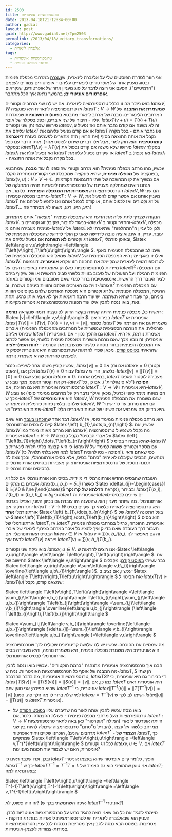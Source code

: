 ```yaml
---
id: 2503
title: טרנספורמציות אוניטריות
date: 2013-04-18T21:12:34+00:00
author: gadial
layout: post
guid: http://www.gadial.net/?p=2503
permalink: /2013/04/18/unitary_transformations/
categories:
  - אלגברה לינארית
tags:
  - טרנספורמציות אוניטריות
  - מרחבי מכפלה פנימית
---
```

אני חוזר לסדרת הפוסטים שלי על אלגברה לינארית, ש[נעצרה](http://www.gadial.net/2012/04/29/inner_product_space_adjoint/) במרחבי מכפלה פנימית ובסוג מעניין אחד של אופרטורים לינאריים עליהם - אופרטורים צמודים לעצמם ("הרמיטיים"). הפעם אני רוצה לדבר על סוג מעניין אחר של אופרטורים, שנקראים **אופרטורים אוניטריים**; בהמשך נראה איך הכל מתחבר.

בואו ניזכר מה זו בכלל טרנספורמציה לינארית. אם יש לנו שני מרחבים וקטוריים $latex V,W$ אז טרנספורמציה לינארית היא פונקציה $latex T:V\to W$ ש**משמרת את המבנה** של המרחבים הלינאריים. מבנה של מרחב לינארי מתבטא ב**פעולות חשבוניות** שמוגדרות עליו - חיבור של שני איברים, וכפל בסקלר של איבר. $latex T\left(v+u\right)=T\left(v\right)+T\left(u\right)$ פירושו שבהינתן שני וקטורים $latex v,u$ זה לא משנה אם קודם נחבר אותם ואז נפעיל עליהם את $latex T$ או אם קודם נפעיל עליהם את $latex T$ ואז נחבר אותם - בכל מקרה נקבל את אותה התוצאה בסוף (את הרעיון הזה מתארים לפעמים בעזרת **דיאגרמה קומוטטיבית** והוא חזק למדי, אבל אלו דברים שיחכו לפוסט אחר). אותו הדבר עם כפל בסקלר: $latex T\left(\lambda v\right)=\lambda T\left(v\right)$ פירושו שלא משנה אם קודם נכפול את $latex v$ בסקלר $latex \lambda$ ואז נפעיל עליו את $latex T$ או שקודם נפעיל עליו את $latex T$ ואז נכפול ב-$latex \lambda$ - בכל מקרה נקבל את אותה התוצאה.

עכשיו, מהו מרחב מכפלה פנימית? הוא מרחב וקטורי שהוספנו לו עוד **מבנה**, שמתבטא בפונקציה של **מכפלה פנימית**, שהיא פונקציה שמקבלת שני וקטורים ומחזירה סקלר, $latex \left\langle v,u\right\rangle :V\times V\to\mathbb{C}$. אם נמשיך את קו המחשבה של שתי הדוגמאות הקודמות, אנחנו רואים שמחלקה מעניינת של טרנספורמציות לינאריות תהיה המחלקה של הטרנספורמציות ש**משמרות את המכפלה הפנימית**. כלומר, אם $latex V,W$ הם שני מרחבי מכפלה פנימית ו-$latex T:V\to W$, מעניין אותנו אם אפשר קודם להפעיל את $latex T$ על זוג וקטורים ואז לכפול אותם, או קודם לכפול אותם ואז להפעיל עליהם את $latex T$&#8230; רגע, רגע, רגע, משהו לא מסתדר פה!

הנקודה שצריך לתת עליה את הדעת היא שמכפלה פנימית "מוציאה" אותנו מהמרחב $latex V$. בניגוד לחיבור, שקיבל זוג וקטורים ב-$latex V$ והחזיר וקטור ב-$latex V$, מכפלה פנימית מעבירה אותנו מ-$latex V$ אל $latex \mathbb{C}$ ולכן כל עניין ה"התחלפות" שתיארתי לא עובד. עדיין, זו אינטואיציה טובה לדרישה שאני כן הולך לדרוש: שהמכפלה הפנימית של זוג וקטורים **לא תשתנה** אם נפעיל עליהם את $latex T$, ובאופן פורמלי, $latex \left\langle v,u\right\rangle =\left\langle T\left(v\right),T\left(u\right)\right\rangle $. שימו לב שהמכפלה הפנימית באגף שמאל היא המכפלה הפנימית של $latex V$ ואילו זו באגף ימין היא המכפלה הפנימית של $latex W$. לטרנספורמציה לינארית שמקיימת את התכונה הזו אקרא **אוניטרית**. דוגמאות מיידיות לטרנספורמציות כאלו הן גאומטריות באופיין: חשבו על $latex \mathbb{R}^{2}$ עם המכפלה הפנימית הרגילה ועל הפעולות של סיבוב בזווית כלשהי סביב הראשית או של שיקוף ביחס לציר העובר דרך הראשית. אינטואיטיבית ברור למדי שאם מסובבים שני וקטורים באותה זווית גם האורכים שלהם והזווית ביניהם נשמרת, וב-$latex \mathbb{R}^{2}$ עם המכפלה הפנימית הרגילה, המכפלה הפנימית של זוג וקטורים היא מכפלת האורכים שלהם בקוסינוס הזווית ביניהם, כך שברור שהיא תשתמר. יש עוד הרבה דוגמאות אך לא אציג אותן כרגע. תחת זאת, בואו ננסה להבין אילו עוד תכונות טרנספורמציות אוניטריות מקיימות.

ראשית כל, מכפלה פנימית הייתה קשורה בקשר הדוק לפונקציה דומה שנקראה **נורמה**: $latex \|v\|=\left\langle v,v\right\rangle $. בבירור אם $latex T$ אוניטרית אז $latex \|T\left(v\right)\|=\left\langle T\left(v\right),T\left(v\right)\right\rangle =\left\langle v,v\right\rangle =\|v\|$, כלומר $latex T$ משמרת גם את הנורמה של איברים (פורמלית: את הנורמה הספציפית שמושרית על המרחבים מהמכפלה הפנימית שביחס אליהם $latex T$ אוניטרית). גם ההפך נכון - אם $latex T$ משמרת נורמה, אז היא אוניטרית; זה נובע מכך שאם נורמה מושרית ממכפלה פנימית כלשהי, אז אפשר לכתוב את המכפלה הפנימית בתור נוסחה כלשהי שמערבת את הנורמה - **זהות הפולריזציה** שהראיתי [בפוסט קודם](http://www.gadial.net/2012/03/01/inner_product_spaces_geometry/). מכאן שכדי להראות שטרנספורמציה היא אוניטרית יספיק לי לפעמים להראות שהיא משמרת נורמה.

עכשיו קופץ משהו אחר לעיניים: כזכור, $latex \|v\|=0$ אם ורק אם $latex v=0$ (וקטור האפס), ולכן אם $latex T\left(v\right)=0$ עבור $latex v$ כלשהו, הרי ש-$latex \|v\|=\|T\left(v\right)\|=\|0\|=0$ ומכאן נובע שגם $latex v=0$. במילים אחרות, $latex T$ מעבירה לוקטור האפס רק את וקטור האפס; מכך נובע ש-$latex T$ **הפיכה** ("לא סינגולרית"). אם כן, כל טרנספורמציה אוניטרית היא גם הפיכה; אם $latex T:V\to W$ היא אוניטרית ו-$latex V,W$ הם מאותו מימד סופי (כרגיל, מכאן ואילך נדבר רק על מרחבים ממימד סופי) אז נובע מכך ש-$latex T$ היא **איזומורפיזם** של $latex V,W$ שגם משמרת את המכפלה הפנימית שלהם. בלשון פחות פורמלית זה אומר ש-$latex V,W$ "הם אותו מרחב עד כדי שינוי שמות האיברים" וש-$latex T$ היא בדיוק מה שמבצע את השינוי של שמות האיברים הללו.

דבר אחד ש[הוכחנו בעבר](http://www.gadial.net/2012/02/06/inner_products_intro/) הוא שאם $latex V$ הוא מרחב מכפלה פנימית ממימד סופי, אז קיים לו בסיס אורתונורמלי $latex \left\{ b\_{1},\dots,b\_{n}\right\} $. עכשיו, אם $latex W$ הוא מרחב מאותו מימד כמו $latex V$, מה נקבל כשנפעיל טרנספורמציה אוניטרית $latex T:V\to W$ על אברי הבסיס? נקבל קבוצה $latex \left\{ T\left(b\_{1}\right),\dots,T\left(b\_{n}\right)\right\} $ שהיא בבירור בסיס ל-$latex W$ כי היא קבוצה בלתי תלויה לינארית ב-$latex W$ עם מספר וקטורים ששווה למימד של $latex W$ (למה היא בלתי תלויה? כי $latex T$ הפיכה - נסו להוכיח!). כפי שאתם ודאי מנחשים, הבסיס שקיבלנו לא יהיה "סתם" בסיס, אלא בסיס אורתונורמלי, ובכך צצה לה תכונה נוספת של טרנספורמציות אוניטריות: הן מעבירות בסיסים אורתונורמליים לבסיסים אורתונורמליים.

העובדה שהבסיס החדש אורתונורמלי די מיידית. בסיס הוא אורתונורמלי אם לכל זוג איברים בו מתקיים $latex \left\langle b\_{i},b\_{j}\right\rangle =\delta\_{ij}$ (כאשר $latex \delta\_{ij}=\begin{cases}1 & i=j\\0 & i\ne j\end{cases}$ נקראת **הדלתא של קרונקר**), ובבירור $latex \left\langle T\left(b\_{i}\right),T\left(b\_{j}\right)\right\rangle =\left\langle b\_{i},b\_{j}\right\rangle =\delta_{ij}$ כי $latex T$ אוניטרית וה-$latex b$-ים שייכים לבסיס אורתונורמלי. מה שיותר מעניין הוא שהטענה הזו עובדת גם בכיוון השני, ואפילו בגרסה יותר חזקה: אם $latex T:V\to W$ היא טרנספורמציה לינארית כלשהי כך שקיים בסיס אורתונורמלי **אחד** $latex \left\{ b\_{1},\dots,b\_{n}\right\} $ של $latex V$ בעל התכונה ש-$latex \left\{ T\left(b\_{1}\right),\dots,T\left(b\_{n}\right)\right\} $ הוא בסיס אורתונורמלי של $latex T$, אז $latex T$ אוניטרית. ההוכחה, כרגיל במרחבי מכפלה פנימית, תעבור דרך העובדה שאנו בדיוק איך להציג כל איבר במרחב כצירוף לינארי של איברי הבסיס האורתונורמלי: אם $latex v\in V$ אז $latex v=\sum\left\langle v,b\_{i}\right\rangle b\_{i}$. זה גם מאפשר לנו לדעת איך $latex T\left(v\right)$ ייראה: $latex T\left(v\right)=\sum\left\langle v,b\_{i}\right\rangle T\left(b\_{i}\right)$.

בואו ניקח שני וקטורים $latex v,u\in V$. אנו רוצים להראות ש-$latex \left\langle v,u\right\rangle =\left\langle T\left(v\right),T\left(u\right)\right\rangle $. את החישוב של $latex \left\langle v,u\right\rangle $ כבר עשיתי [בפוסט קודם](http://www.gadial.net/2012/04/29/inner_product_space_adjoint/): מקבלים $latex \left\langle v,u\right\rangle =\sum\left\langle v,b\_{i}\right\rangle \overline{\left\langle u,b\_{i}\right\rangle }$. עכשיו, אם נציב ב-$latex \left\langle T\left(v\right),T\left(u\right)\right\rangle $ את הביטוי ל-$latex T\left(v\right)$ ו-$latex T\left(u\right)$ שמצאנו קודם, נקבל:

$latex \left\langle T\left(v\right),T\left(u\right)\right\rangle =\left\langle \sum\_{i}\left\langle v,b\_{i}\right\rangle T\left(b\_{i}\right),\sum\_{j}\left\langle u,b\_{j}\right\rangle T\left(b\_{j}\right)\right\rangle =\sum\_{i,j}\left\langle v,b\_{i}\right\rangle \overline{\left\langle u,b\_{j}\right\rangle }\left\langle T\left(b\_{i}\right),T\left(b_{j}\right)\right\rangle $

$latex =\sum\_{i,j}\left\langle v,b\_{i}\right\rangle \overline{\left\langle u,b\_{j}\right\rangle }\delta\_{ij}=\sum\_{i}\left\langle v,b\_{i}\right\rangle \overline{\left\langle u,b_{i}\right\rangle }=\left\langle v,u\right\rangle $

מה שמסיים את ההוכחה. עכשיו יש לנו שלושה קריטריונים שקולים לכך שטרנספורמציה היא אוניטרית: היא משמרת מכפלה פנימית, היא משמרת נורמה, והיא מעבירה בסיס אורתונורמלי לבסיס אורתונורמלי.

הבנו איך טרנספורמציה אוניטרית מתנהגת "ברמת הוקטורים". עכשיו בואו ננסה להבין מה המבנה של אוסף כל הטרנספורמציות האוניטריות. נניח ש-$latex T,S$ הן שתי טרנספורמציות אוניטריות, מה בדבר ההרכבה, $latex TS$? די בבירור גם היא אוניטרית, כי $latex \|TS\left(v\right)\|=\|T\left(S\left(v\right)\right)\|=\|S\left(v\right)\|=\|v\|$. כמו כן, אם $latex T$ היא אוניטרית ראינו שהיא הפיכה; אני טוען שגם $latex T^{-1}$ אוניטרית, כי $latex \|T^{-1}\left(v\right)\|=\|T\left(T^{-1}\left(v\right)\right)\|=\|v\|$ (למי שלא ברור לו מה הלך פה, סמנו $latex u=T^{-1}\left(v\right)$ ושימו לב לכך ש-$latex \|u\|=\|T\left(u\right)\|$ כי $latex T$ אוניטרית).

- בואו ננסה עכשיו להבין אותה לאור מה שדיברנו עליו [בפוסט הקודם](http://www.gadial.net/2012/04/29/inner_product_space_adjoint/) על טרנספורמציות מעל מרחבי מכפלה פנימית - פעולת ההצמדה. כזכור, אם $latex T:V\to V$ הייתה אופרטור לינארי (המילה "אופרטור" כאן באה לתאר טרנספורמציות ממרחב כלשהו אל עצמו, להבדיל מ"סתם" טרנספורמציה שיכולה להיות בין שני מרחבים שונים), הוכחנו שקיים ויחיד אופרטור $latex T^{*}$ - ה**צמוד** של $latex T$, כך שמתקיים $latex \left\langle T\left(v\right),u\right\rangle =\left\langle v,T^{*}\left(u\right)\right\rangle $ לכל זוג וקטורים $latex v,u\in V$. אם $latex T$ אוניטרית, האם יש לצמוד עוד תכונות מעניינות?

ובכן, זכרו שכבר ראינו כי $latex T$ הפיך, כלומר קיים אופרטור שהוא בעצמו אוניטרי $latex T^{-1}$ כך ש-$latex TT^{-1}=T^{-1}T=I$. אני טוען שההופכי הוא גם הצמוד של $latex T$; בואו ונראה למה:

$latex \left\langle T\left(v\right),u\right\rangle =\left\langle T^{-1}T\left(v\right),T^{-1}\left(u\right)\right\rangle =\left\langle v,T^{-1}\left(u\right)\right\rangle $

זה היה פשוט, לא? (איפה השתמשתי בכך ש-$latex T^{-1}$ אוניטרי?)

סיימתי להגיד את כל מה שאני רוצה להגיד כרגע על טרנספורמציות אוניטריות לבדן. העניין הוא שבאלגברה לינארית יש לטרנספורמציות לינאריות בנות זוג הדוקות - מטריצות. בפוסט הבא ננסה להבין איך מטריצות נכנסות לכל עניין הטרנספורמציות צמודות-צמודות לעצמן-אוניטריות.